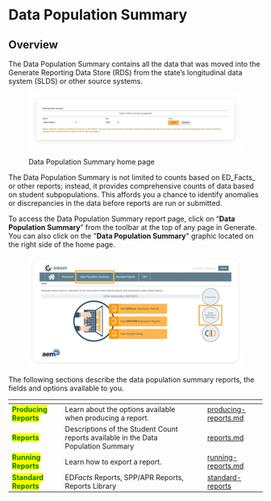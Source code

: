 # Data Population Summary

## Overview

The Data Population Summary contains all the data that was moved into the Generate Reporting Data Store (RDS) from the state’s longitudinal data system (SLDS) or other source systems.

<figure><img src="../../.gitbook/assets/image (133).png" alt=""><figcaption><p>Data Population Summary home page</p></figcaption></figure>

The Data Population Summary is not limited to counts based on ED_Facts_ or other reports; instead, it provides comprehensive counts of data based on student subpopulations. This affords you a chance to identify anomalies or discrepancies in the data before reports are run or submitted.

To access the Data Population Summary report page, click on “**Data Population Summary**” from the toolbar at the top of any page in Generate. You can also click on the "**Data Population Summary**" graphic located on the right side of the home page.

<figure><img src="../../.gitbook/assets/image (145).png" alt=""><figcaption></figcaption></figure>

The following sections describe the data population summary reports, the fields and options available to you.

<table data-view="cards"><thead><tr><th></th><th></th><th></th><th data-hidden data-card-target data-type="content-ref"></th></tr></thead><tbody><tr><td><mark style="color:green;"><strong>Producing Reports</strong></mark></td><td>Learn about the options available when producing a report.</td><td></td><td><a href="producing-reports.md">producing-reports.md</a></td></tr><tr><td><mark style="color:green;"><strong>Reports</strong></mark></td><td>Descriptions of the Student Count reports available in the Data Population Summary</td><td></td><td><a href="reports.md">reports.md</a></td></tr><tr><td><mark style="color:green;"><strong>Running Reports</strong></mark></td><td>Learn how to export a report.</td><td></td><td><a href="running-reports.md">running-reports.md</a></td></tr><tr><td><mark style="color:green;"><strong>Standard Reports</strong></mark></td><td>ED<em>Facts</em> Reports, SPP/APR Reports, Reports Library</td><td></td><td><a href="standard-reports/">standard-reports</a></td></tr></tbody></table>
